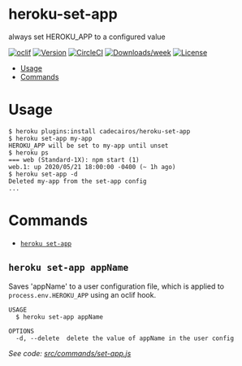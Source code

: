heroku-set-app
==============

always set HEROKU_APP to a configured value

[![oclif](https://img.shields.io/badge/cli-oclif-brightgreen.svg)](https://oclif.io)
[![Version](https://img.shields.io/npm/v/heroku-set-app.svg)](https://npmjs.org/package/heroku-set-app)
[![CircleCI](https://circleci.com/gh/cadecairos/heroku-set-app/tree/master.svg?style=shield)](https://circleci.com/gh/cadecairos/heroku-set-app/tree/master)
[![Downloads/week](https://img.shields.io/npm/dw/heroku-set-app.svg)](https://npmjs.org/package/heroku-set-app)
[![License](https://img.shields.io/npm/l/heroku-set-app.svg)](https://github.com/cadecairos/heroku-set-app/blob/master/package.json)

* [Usage](#usage)
* [Commands](#commands)

# Usage

```sh-session
$ heroku plugins:install cadecairos/heroku-set-app
$ heroku set-app my-app
HEROKU_APP will be set to my-app until unset
$ heroku ps
=== web (Standard-1X): npm start (1)
web.1: up 2020/05/21 18:00:00 -0400 (~ 1h ago)
$ heroku set-app -d
Deleted my-app from the set-app config
...
```

# Commands

* [`heroku set-app`](#heroku-set-app)

## `heroku set-app appName`

Saves 'appName' to a user configuration file, which is applied to `process.env.HEROKU_APP` using an oclif hook.

```
USAGE
  $ heroku set-app appName

OPTIONS
  -d, --delete  delete the value of appName in the user config
```

_See code: [src/commands/set-app.js](https://github.com/cadecairos/heroku-set-app/blob/v0.0.2/src/commands/set-app.js)_

